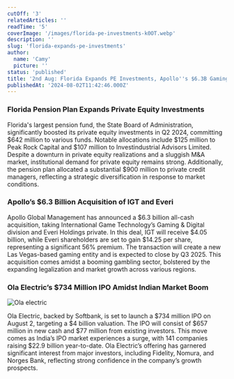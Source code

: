 ```yaml
---
cutOff: '3'
relatedArticles: ''
readTime: '5'
coverImage: '/images/florida-pe-investments-k0OT.webp'
description: ''
slug: 'florida-expands-pe-investments'
author:
  name: 'Camy'
  picture: ''
status: 'published'
title: '2nd Aug: Florida Expands PE Investments, Apollo''s $6.3B Gaming Deal '
publishedAt: '2024-08-02T11:42:46.000Z'
---
```


### **Florida Pension Plan Expands Private Equity Investments**

Florida's largest pension fund, the State Board of Administration, significantly boosted its private equity investments in Q2 2024, committing $642 million to various funds. Notable allocations include $125 million to Peak Rock Capital and $107 million to Investindustrial Advisors Limited. Despite a downturn in private equity realizations and a sluggish M&A market, institutional demand for private equity remains strong. Additionally, the pension plan allocated a substantial $900 million to private credit managers, reflecting a strategic diversification in response to market conditions.

### **Apollo’s $6.3 Billion Acquisition of IGT and Everi**

Apollo Global Management has announced a $6.3 billion all-cash acquisition, taking International Game Technology’s Gaming & Digital division and Everi Holdings private. In this deal, IGT will receive $4.05 billion, while Everi shareholders are set to gain $14.25 per share, representing a significant 56% premium. The transaction will create a new Las Vegas-based gaming entity and is expected to close by Q3 2025. This acquisition comes amidst a booming gambling sector, bolstered by the expanding legalization and market growth across various regions.

### **Ola Electric’s $734 Million IPO Amidst Indian Market Boom**

![Ola electric](/images/florida-pe-investments-k1OD.webp)

Ola Electric, backed by Softbank, is set to launch a $734 million IPO on August 2, targeting a $4 billion valuation. The IPO will consist of $657 million in new cash and $77 million from existing investors. This move comes as India’s IPO market experiences a surge, with 141 companies raising $22.9 billion year-to-date. Ola Electric’s offering has garnered significant interest from major investors, including Fidelity, Nomura, and Norges Bank, reflecting strong confidence in the company’s growth prospects.